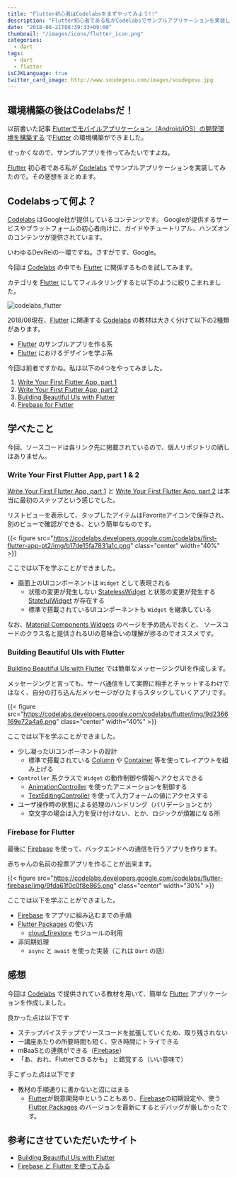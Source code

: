 ```yaml
---
title: "Flutter初心者はCodelabsをまずやってみよう!!"
description: "Flutter初心者である私がCodelabsでサンプルアプリケーションを実装してみました。今回はCodelabsでトレーニングしてみた感想をまとめます。"
date: "2018-08-21T08:39:33+09:00"
thumbnail: "/images/icons/flutter_icon.png"
categories:
  - dart
tags:
  - dart
  - flutter
isCJKLanguage: true
twitter_card_image: http://www.soudegesu.com/images/soudegesu.jpg
---
```


## 環境構築の後はCodelabsだ！

以前書いた記事 [Flutterでモバイルアプリケーション（Android/iOS）の開発環境を構築する](/dart/android-with-flutter/) で[Flutter](https://flutter.io/) の環境構築ができました。

せっかくなので、サンプルアプリを作ってみたいですよね。

[Flutter](https://flutter.io/) 初心者である私が [Codelabs](https://codelabs.developers.google.com/) でサンプルアプリケーションを実装してみたので。その感想をまとめます。

<!--adsense-->

## Codelabsって何よ？

[Codelabs](https://codelabs.developers.google.com/) はGoogle社が提供しているコンテンツです。
Googleが提供するサービスやプラットフォームの初心者向けに、ガイドやチュートリアル、ハンズオンのコンテンツが提供されています。

いわゆるDevRelの一環ですね。さすがです、Google。

今回は [Codelabs](https://codelabs.developers.google.com/) の中でも [Flutter](https://flutter.io/) に関係するものを試してみます。

カテゴリを [Flutter](https://flutter.io/) にしてフィルタリングすると以下のように絞りこまれました。

![codelabs_flutter](/images/20180821/codelabs_flutter.png)

2018/08現在、[Flutter](https://flutter.io/) に関連する [Codelabs](https://codelabs.developers.google.com/) の教材は大きく分けて以下の2種類があります。

* [Flutter](https://flutter.io/) のサンプルアプリを作る系
* [Flutter](https://flutter.io/) におけるデザインを学ぶ系

今回は前者ですかね。私は以下の4つをやってみました。

1. [Write Your First Flutter App, part 1](https://codelabs.developers.google.com/codelabs/first-flutter-app-pt1/index.html?index=..%2F..%2Findex#0)
2. [Write Your First Flutter App, part 2](https://codelabs.developers.google.com/codelabs/first-flutter-app-pt2/index.html?index=..%2F..%2Findex#0)
3. [Building Beautiful UIs with Flutter](https://codelabs.developers.google.com/codelabs/flutter/index.html?index=..%2F..%2Findex#0)
4. [Firebase for Flutter](https://codelabs.developers.google.com/codelabs/flutter-firebase/index.html?index=..%2F..%2Findex#0)

<!--adsense-->

## 学べたこと

今回、ソースコードは各リンク先に掲載されているので、個人リポジトリの晒しはありません。

### Write Your First Flutter App, part 1 & 2

[Write Your First Flutter App, part 1](https://codelabs.developers.google.com/codelabs/first-flutter-app-pt1/index.html?index=..%2F..%2Findex#0) と
[Write Your First Flutter App, part 2](https://codelabs.developers.google.com/codelabs/first-flutter-app-pt2/index.html?index=..%2F..%2Findex#0) は本当に最初のステップという感じでした。

リストビューを表示して、タップしたアイテムはFavoriteアイコンで保存され、別のビューで確認ができる、という簡単なものです。

{{< figure src="https://codelabs.developers.google.com/codelabs/first-flutter-app-pt2/img/b17de15fa7831a1c.png" class="center" width="40%" >}}

ここでは以下を学ぶことができました。

* 画面上のUIコンポーネントは `Widget` として表現される
  * 状態の変更が発生しない [StatelessWidget](https://docs.flutter.io/flutter/widgets/StatelessWidget-class.html) と状態の変更が発生する [StatefulWidget](https://docs.flutter.io/flutter/widgets/StatefulWidget-class.html) が存在する
  * 標準で搭載されているUIコンポーネントも `Widget` を継承している

なお、[Material Components Widgets](https://flutter.io/widgets/material/) のページを予め読んでおくと、
ソースコードのクラス名と提供されるUIの意味合いの理解が捗るのでオススメです。

### Building Beautiful UIs with Flutter

[Building Beautiful UIs with Flutter](https://codelabs.developers.google.com/codelabs/flutter/index.html?index=..%2F..%2Findex#0) では簡単なメッセージングUIを作成します。

メッセージングと言っても、サーバ通信をして実際に相手とチャットするわけではなく、自分の打ち込んだメッセージがひたすらスタックしていくアプリです。

{{< figure src="https://codelabs.developers.google.com/codelabs/flutter/img/9d2366169e72a4a6.png" class="center" width="40%" >}}

ここでは以下を学ぶことができました。

* 少し凝ったUIコンポーネントの設計
  * 標準で搭載されている [Column](https://docs.flutter.io/flutter/widgets/Column-class.html) や [Container](https://docs.flutter.io/flutter/widgets/Container-class.html) 等を使ってレイアウトを組み上げる
* `Controller` 系クラスで `Widget` の動作制御や情報へアクセスできる
  * [AnimationController](https://docs.flutter.io/flutter/animation/AnimationController-class.html) を使ったアニメーションを制御する
  * [TextEditingController](https://docs.flutter.io/flutter/widgets/TextEditingController-class.html) を使って入力フォームの値にアクセスする
* ユーザ操作時の状態による処理のハンドリング（バリデーションとか）
  * 空文字の場合は入力を受け付けない、とか、ロジックが煩雑になる所

### Firebase for Flutter

最後に [Firebase](https://console.firebase.google.com/) を使って、バックエンドへの通信を行うアプリを作ります。

赤ちゃんの名前の投票アプリを作ることが出来ます。

{{< figure src="https://codelabs.developers.google.com/codelabs/flutter-firebase/img/9fda61f0c0f8e865.png" class="center" width="30%" >}}

ここでは以下を学ぶことができました。

* [Firebase](https://console.firebase.google.com/) をアプリに組み込むまでの手順
* [Flutter Packages](https://pub.dartlang.org/flutter) の使い方
  * [cloud_firestore](https://pub.dartlang.org/packages/cloud_firestore) モジュールの利用
* 非同期処理
  * `async` と `await` を使った実装（これは `Dart` の話）

## 感想

今回は [Codelabs](https://codelabs.developers.google.com/) で提供されている教材を用いて、簡単な [Flutter](https://flutter.io/) アプリケーションを作成しました。

良かった点は以下です

* ステップバイステップでソースコードを拡張していくため、取り残されない
* 一講座あたりの所要時間も短く、空き時間にトライできる
* mBaaSとの連携ができる（[Firebase](https://console.firebase.google.com/)）
* 「あ、おれ、Flutterできるかも」 と錯覚する（いい意味で）

手こずった点は以下です

* 教材の手順通りに書かないと沼にはまる
  * [Flutter](https://flutter.io/)が鋭意開発中ということもあり、[Firebase](https://console.firebase.google.com/)の初期設定や、使う [Flutter Packages](https://pub.dartlang.org/flutter) のバージョンを最新にするとデバッグが厳しかったです。

## 参考にさせていただいたサイト
* [Building Beautiful UIs with Flutter](https://codelabs.developers.google.com/codelabs/flutter/index.html?index=..%2F..%2Findex#0)
* [Firebase と Flutter を使ってみる](https://firebase.google.com/docs/flutter/setup?hl=ja)
